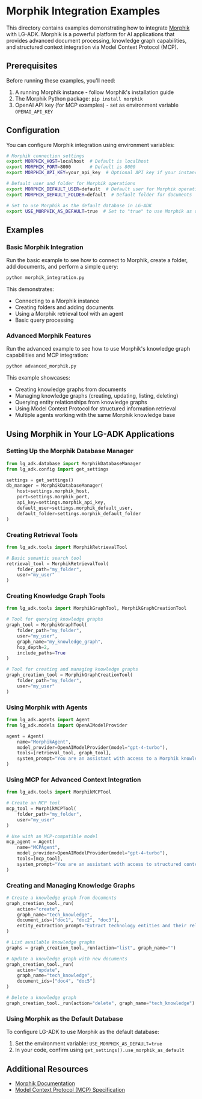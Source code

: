 # Morphik Integration Examples

This directory contains examples demonstrating how to integrate [Morphik](https://morphik.ai) with LG-ADK. Morphik is a powerful platform for AI applications that provides advanced document processing, knowledge graph capabilities, and structured context integration via Model Context Protocol (MCP).

## Prerequisites

Before running these examples, you'll need:

1. A running Morphik instance - follow Morphik's installation guide
2. The Morphik Python package: `pip install morphik`
3. OpenAI API key (for MCP examples) - set as environment variable `OPENAI_API_KEY`

## Configuration

You can configure Morphik integration using environment variables:

```bash
# Morphik connection settings
export MORPHIK_HOST=localhost  # Default is localhost
export MORPHIK_PORT=8000       # Default is 8000
export MORPHIK_API_KEY=your_api_key  # Optional API key if your instance requires it

# Default user and folder for Morphik operations
export MORPHIK_DEFAULT_USER=default  # Default user for Morphik operations
export MORPHIK_DEFAULT_FOLDER=default  # Default folder for documents

# Set to use Morphik as the default database in LG-ADK
export USE_MORPHIK_AS_DEFAULT=true  # Set to "true" to use Morphik as default
```

## Examples

### Basic Morphik Integration

Run the basic example to see how to connect to Morphik, create a folder, add documents, and perform a simple query:

```bash
python morphik_integration.py
```

This demonstrates:
- Connecting to a Morphik instance
- Creating folders and adding documents
- Using a Morphik retrieval tool with an agent
- Basic query processing

### Advanced Morphik Features

Run the advanced example to see how to use Morphik's knowledge graph capabilities and MCP integration:

```bash
python advanced_morphik.py
```

This example showcases:
- Creating knowledge graphs from documents
- Managing knowledge graphs (creating, updating, listing, deleting)
- Querying entity relationships from knowledge graphs
- Using Model Context Protocol for structured information retrieval
- Multiple agents working with the same Morphik knowledge base

## Using Morphik in Your LG-ADK Applications

### Setting Up the Morphik Database Manager

```python
from lg_adk.database import MorphikDatabaseManager
from lg_adk.config import get_settings

settings = get_settings()
db_manager = MorphikDatabaseManager(
    host=settings.morphik_host,
    port=settings.morphik_port,
    api_key=settings.morphik_api_key,
    default_user=settings.morphik_default_user,
    default_folder=settings.morphik_default_folder
)
```

### Creating Retrieval Tools

```python
from lg_adk.tools import MorphikRetrievalTool

# Basic semantic search tool
retrieval_tool = MorphikRetrievalTool(
    folder_path="my_folder",
    user="my_user"
)
```

### Creating Knowledge Graph Tools

```python
from lg_adk.tools import MorphikGraphTool, MorphikGraphCreationTool

# Tool for querying knowledge graphs
graph_tool = MorphikGraphTool(
    folder_path="my_folder",
    user="my_user",
    graph_name="my_knowledge_graph",
    hop_depth=2,
    include_paths=True
)

# Tool for creating and managing knowledge graphs
graph_creation_tool = MorphikGraphCreationTool(
    folder_path="my_folder",
    user="my_user"
)
```

### Using Morphik with Agents

```python
from lg_adk.agents import Agent
from lg_adk.models import OpenAIModelProvider

agent = Agent(
    name="MorphikAgent",
    model_provider=OpenAIModelProvider(model="gpt-4-turbo"),
    tools=[retrieval_tool, graph_tool],
    system_prompt="You are an assistant with access to a Morphik knowledge base."
)
```

### Using MCP for Advanced Context Integration

```python
from lg_adk.tools import MorphikMCPTool

# Create an MCP tool
mcp_tool = MorphikMCPTool(
    folder_path="my_folder",
    user="my_user"
)

# Use with an MCP-compatible model
mcp_agent = Agent(
    name="MCPAgent",
    model_provider=OpenAIModelProvider(model="gpt-4-turbo"),
    tools=[mcp_tool],
    system_prompt="You are an assistant with access to structured context via MCP."
)
```

### Creating and Managing Knowledge Graphs

```python
# Create a knowledge graph from documents
graph_creation_tool._run(
    action="create",
    graph_name="tech_knowledge",
    document_ids=["doc1", "doc2", "doc3"],
    entity_extraction_prompt="Extract technology entities and their relationships"
)

# List available knowledge graphs
graphs = graph_creation_tool._run(action="list", graph_name="")

# Update a knowledge graph with new documents
graph_creation_tool._run(
    action="update",
    graph_name="tech_knowledge",
    document_ids=["doc4", "doc5"]
)

# Delete a knowledge graph
graph_creation_tool._run(action="delete", graph_name="tech_knowledge")
```

### Using Morphik as the Default Database

To configure LG-ADK to use Morphik as the default database:

1. Set the environment variable: `USE_MORPHIK_AS_DEFAULT=true`
2. In your code, confirm using `get_settings().use_morphik_as_default`

## Additional Resources

- [Morphik Documentation](https://morphik.ai/docs)
- [Model Context Protocol (MCP) Specification](https://github.com/model-context-protocol/model-context-protocol)
